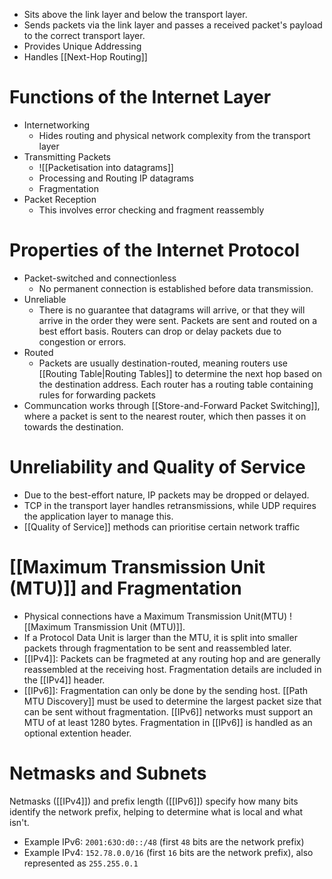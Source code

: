- Sits above the link layer and below the transport layer. 
- Sends packets via the link layer and passes a received packet's payload to the correct transport layer.
- Provides Unique Addressing
- Handles [[Next-Hop Routing]]

# Functions of the Internet Layer
- Internetworking
	- Hides routing and physical network complexity from the transport layer
- Transmitting Packets
	- ![[Packetisation into datagrams]]
	- Processing and Routing IP datagrams
	- Fragmentation
- Packet Reception
	- This involves error checking and fragment reassembly

# Properties of the Internet Protocol
- Packet-switched and connectionless
	- No permanent connection is established before data transmission.
- Unreliable
	- There is no guarantee that datagrams will arrive, or that they will arrive in the order they were sent. Packets are sent and routed on a best effort basis. Routers can drop or delay packets due to congestion or errors.
- Routed
	- Packets are usually destination-routed, meaning routers use [[Routing Table|Routing Tables]]  to determine the next hop based on the destination address. Each router has a routing table containing rules for forwarding packets
- Communcation works through [[Store-and-Forward Packet Switching]], where a packet is sent to the nearest router, which then passes it on towards the destination. 

# Unreliability and Quality of Service
- Due to the best-effort nature, IP packets may be dropped or delayed.
- TCP in the transport layer handles retransmissions, while UDP requires the application layer to manage this.
- [[Quality of Service]] methods can prioritise certain network traffic

# [[Maximum Transmission Unit (MTU)]]  and Fragmentation
- Physical connections have a Maximum Transmission Unit(MTU) ![[Maximum Transmission Unit (MTU)]].
- If a Protocol Data Unit is larger than the MTU, it is split into smaller packets through fragmentation to be sent and reassembled later.
- [[IPv4]]: Packets can be fragmeted at any routing hop and are generally reassembled at the receiving host. Fragmentation details are included in the [[IPv4]] header.
- [[IPv6]]: Fragmentation can only be done by the sending host. [[Path MTU Discovery]] must be used to determine the largest packet size that can be sent without fragmentation. [[IPv6]] networks must support an MTU of at least 1280 bytes. Fragmentation in [[IPv6]] is handled as an optional extention header.
# Netmasks and Subnets
Netmasks ([[IPv4]]) and prefix length ([[IPv6]]) specify how many bits identify the network prefix, helping to determine what is local and what isn't.
- Example IPv6: `2001:63O:d0::/48` (first `48` bits are the network prefix)
- Example IPv4: `152.78.0.0/16` (first `16` bits are the network prefix), also represented as `255.255.0.1`